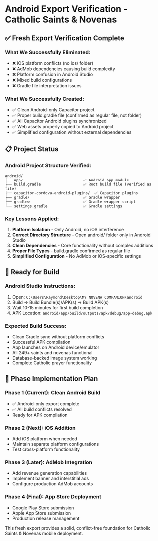 # Android Export Verification - Catholic Saints & Novenas

## ✅ **Fresh Export Verification Complete**

### What We Successfully Eliminated:
- ❌ iOS platform conflicts (no ios/ folder)
- ❌ AdMob dependencies causing build complexity
- ❌ Platform confusion in Android Studio
- ❌ Mixed build configurations
- ❌ Gradle file interpretation issues

### What We Successfully Created:
- ✅ Clean Android-only Capacitor project
- ✅ Proper build.gradle file (confirmed as regular file, not folder)
- ✅ All Capacitor Android plugins synchronized
- ✅ Web assets properly copied to Android project
- ✅ Simplified configuration without external dependencies

## 📋 **Project Status**

### Android Project Structure Verified:
```
android/
├── app/                           ✅ Android app module
├── build.gradle                   ✅ Root build file (verified as file)
├── capacitor-cordova-android-plugins/  ✅ Capacitor plugins
├── gradle/                        ✅ Gradle wrapper
├── gradlew                        ✅ Gradle wrapper script
└── settings.gradle                ✅ Gradle settings
```

### Key Lessons Applied:
1. **Platform Isolation** - Only Android, no iOS interference
2. **Correct Directory Structure** - Open android/ folder only in Android Studio
3. **Clean Dependencies** - Core functionality without complex additions
4. **Proper File Types** - build.gradle confirmed as regular file
5. **Simplified Configuration** - No AdMob or iOS-specific settings

## 🎯 **Ready for Build**

### Android Studio Instructions:
1. Open: `C:\Users\Raymond\Desktop\MY NOVENA COMPANION\android`
2. Build → Build Bundle(s)/APK(s) → Build APK(s)
3. Wait 10-15 minutes for first build completion
4. APK Location: `android/app/build/outputs/apk/debug/app-debug.apk`

### Expected Build Success:
- Clean Gradle sync without platform conflicts
- Successful APK compilation
- App launches on Android device/emulator
- All 249+ saints and novenas functional
- Database-backed image system working
- Complete Catholic prayer functionality

## 🚀 **Phase Implementation Plan**

### Phase 1 (Current): Clean Android Build
- ✅ Android-only export complete
- ✅ All build conflicts resolved
- Ready for APK compilation

### Phase 2 (Next): iOS Addition
- Add iOS platform when needed
- Maintain separate platform configurations
- Test cross-platform functionality

### Phase 3 (Later): AdMob Integration
- Add revenue generation capabilities
- Implement banner and interstitial ads
- Configure production AdMob accounts

### Phase 4 (Final): App Store Deployment
- Google Play Store submission
- Apple App Store submission
- Production release management

This fresh export provides a solid, conflict-free foundation for Catholic Saints & Novenas mobile deployment.